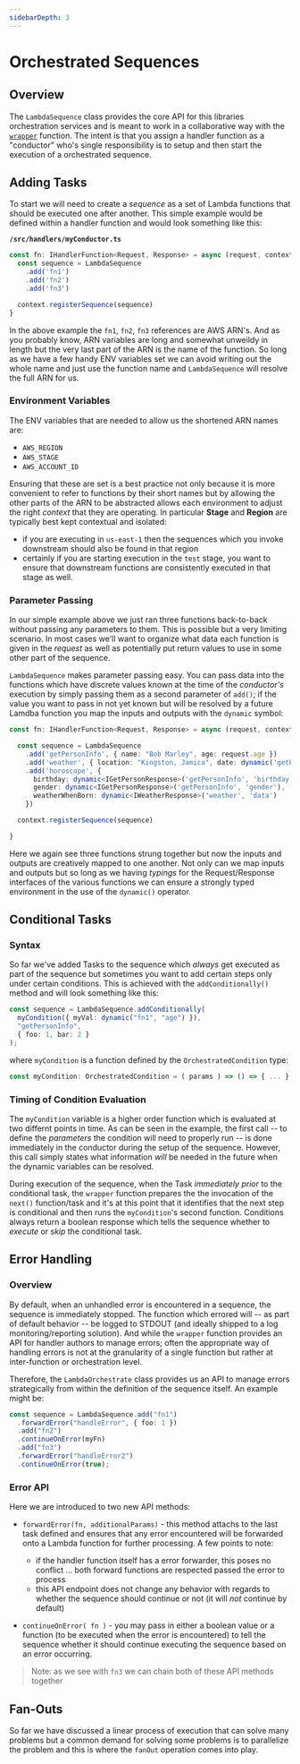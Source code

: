 ```yaml
---
sidebarDepth: 3
---
```


# Orchestrated Sequences

## Overview

The `LambdaSequence` class provides the core API for this libraries orchestration services and is meant to work in a collaborative way with the [`wrapper`](/wrapper.html) function. The intent is that you assign a handler function as a "conductor" who's single responsibility is to setup and then start the execution of a orchestrated sequence.

## Adding Tasks

To start we will need to create a _sequence_ as a set of Lambda functions that should be executed one after another. This simple example would be defined within a handler function and would look something like this:

**`/src/handlers/myConductor.ts`**

```typescript
const fn: IHandlerFunction<Request, Response> = async (request, context) {
  const sequence = LambdaSequence
    .add('fn1')
    .add('fn2')
    .add('fn3')

  context.registerSequence(sequence)
}
```

In the above example the `fn1`, `fn2`, `fn3` references are AWS ARN's. And as you probably know, ARN variables are long and somewhat unweildy in length but the very last part of the ARN is the name of the function. So long as we have a few handy ENV variables set we can avoid writing out the whole name and just use the function name and `LambdaSequence` will resolve the full ARN for us.

### Environment Variables

The ENV variables that are needed to allow us the shortened ARN names are:

- `AWS_REGION`
- `AWS_STAGE`
- `AWS_ACCOUNT_ID`

Ensuring that these are set is a best practice not only because it is more convenient to refer to functions by their short names but by allowing the other parts of the ARN to be abstracted allows each environment to adjust the right _context_ that they are operating. In particular **Stage** and **Region** are typically best kept contextual and isolated:

- if you are executing in `us-east-1` then the sequences which you invoke downstream should also be found in that region
- certainly if you are starting execution in the `test` stage, you want to ensure that downstream functions are consistently executed in that stage as well.

### Parameter Passing

In our simple example above we just ran three functions back-to-back without passing any parameters to them. This is possible but a very limiting scenario. In most cases we'll want to organize what data each function is given in the _request_ as well as potentially put return values to use in some other part of the sequence.

`LambdaSequence` makes parameter passing easy. You can pass data into the functions which have discrete values known at the time of the _conductor's_ execution by simply passing them as a second parameter of `add()`; if the value you want to pass in not yet known but will be resolved by a future Lamdba function you map the inputs and outputs with the `dynamic` symbol:

```typescript
const fn: IHandlerFunction<Request, Response> = async (request, context) {

  const sequence = LambdaSequence
    .add('getPersonInfo', { name: "Bob Marley", age: request.age })
    .add('weather', { location: "Kingston, Jamica", date: dynamic('getPersonInfo', 'birthday') })
    .add('horoscope', {
      birthday: dynamic<IGetPersonResponse>('getPersonInfo', 'birthday'),
      gender: dynamic<IGetPersonResponse>('getPersonInfo', 'gender'),
      weatherWhenBorn: dynamic<IWeatherResponse>('weather', 'data')
    })

  context.registerSequence(sequence)

}
```

Here we again see three functions strung together but now the inputs and outputs are creatively mapped to one another. Not only can we map inputs and outputs but so long as we having _typings_ for the Request/Response interfaces of the various functions we can ensure a strongly typed environment in the use of the `dynamic()` operator.

## Conditional Tasks

### Syntax

So far we've added Tasks to the sequence which _always_ get executed as part of the sequence but sometimes you want to add certain steps only under certain conditions. This is achieved with the `addConditionally()` method and will look something like this:

```typescript
const sequence = LambdaSequence.addConditionally(
  myCondition({ myVal: dynamic("fn1", "age") }),
  "getPersonInfo",
  { foo: 1, bar: 2 }
);
```

where `myCondition` is a function defined by the `OrchestratedCondition` type:

```typescript
const myCondition: OrchestratedCondition = ( params ) => () => { ... } as boolean
```

### Timing of Condition Evaluation

The `myCondition` variable is a higher order function which is evaluated at two differnt points in time. As can be seen in the example, the first call -- to define the _parameters_ the condition will need to properly run -- is done immediately in the conductor during the setup of the sequence. However, this call simply states what information _will_ be needed in the future when the dynamic variables can be resolved.

During execution of the sequence, when the Task _immediately prior_ to the conditional task, the `wrapper` function prepares the the invocation of the `next()` function/task and it's at this point that it identifies that the next step is conditional and then runs the `myCondition`'s second function. Conditions always return a boolean response which tells the sequence whether to _execute_ or _skip_ the conditional task.

## Error Handling

### Overview

By default, when an unhandled error is encountered in a sequence, the sequence is immediately stopped. The function which errored will -- as part of default behavior -- be logged to STDOUT (and ideally shipped to a log monitoring/reporting solution). And while the `wrapper` function provides an API for handler authors to manage errors; often the appropriate way of handling errors is not at the granularity of a single function but rather at inter-function or orchestration level.

Therefore, the `LambdaOrchestrate` class provides us an API to manage errors strategically from within the definition of the sequence itself. An example might be:

```typescript
const sequence = LambdaSequence.add("fn1")
  .forwardError("handleError", { foo: 1 })
  .add("fn2")
  .continueOnError(myFn)
  .add("fn3")
  .forwardError("handleError2")
  .continueOnError(true);
```

### Error API

Here we are introduced to two new API methods:

- `forwardError(fn, additionalParams)` - this method attachs to the last task defined and ensures that any error encountered will be forwarded onto a Lambda function for further processing. A few points to note:

  - if the handler function itself has a error forwarder, this poses no conflict ... both forward functions are respected passed the error to process
  - this API endpoint does not change any behavior with regards to whether the sequence should continue or not (it will _not_ continue by default)

- `continueOnError( fn )` - you may pass in either a boolean value or a function (to be executed when the error is encountered) to tell the sequence whether it should continue executing the sequence based on an error occurring.

> Note: as we see with `fn3` we can chain both of these API methods together

## Fan-Outs

So far we have discussed a linear process of execution that can solve many problems but a common demand for solving some problems is to parallelize the problem and this is where the `fanOut` operation comes into play.
